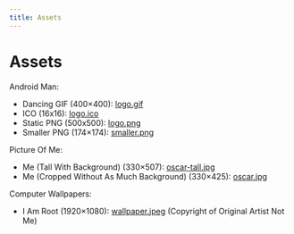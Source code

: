 ```yaml
---
title: Assets
---
```


# Assets

Android Man:
* Dancing GIF (400×400): [logo.gif](logo.gif)
* ICO (16x16): [logo.ico](logo.ico)
* Static PNG (500x500): [logo.png](logo.png)
* Smaller PNG (174×174): [smaller.png](smaller.png)

Picture Of Me:
* Me (Tall With Background) (330×507): [oscar-tall.jpg](oscar-tall.jpg)
* Me (Cropped Without As Much Background) (330×425): [oscar.jpg](oscar.jpg)

Computer Wallpapers:
* I Am Root (1920×1080): [wallpaper.jpeg](wallpaper.jpeg) (Copyright of Original Artist Not Me)
